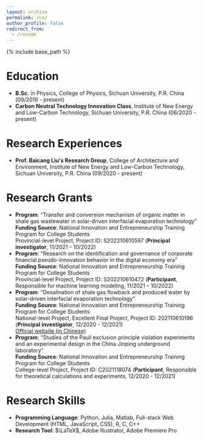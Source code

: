 ```yaml
---
layout: archive
permalink: /cv/
author_profile: false
redirect_from:
  - /resume
---
```


{% include base_path %}

# Education

- **B.Sc.** in Physics, College of Physics, Sichuan University, P.R. China (09/2019 - present)
- **Carbon Neutral Technology Innovation Class**, Institute of New Energy and Low-Carbon Technology, Sichuan University, P.R. China (06/2020 - present)

# Research Experiences

- **Prof. Baicang Liu's Research Group**, College of Architecture and Environment, Institute of New Energy and Low-Carbon Technology, Sichuan University, P.R. China (09/2020 - present)


# Research Grants

- **Program**: “Transfer and conversion mechanism of organic matter in shale gas wastewater in solar-driven interfacial evaporation technology”<br />
  **Funding Source**: National Innovation and Entrepreneurship Training Program for College Students<br />
  Provincial-level Project, Project ID: S202210610597 (**Principal investigator**, 11/2021 – 10/2022)
- **Program**: “Research on the identification and governance of corporate financial pseudo-innovation behavior in the digital economy era"<br />
  **Funding Source**: National Innovation and Entrepreneurship Training Program for College Students<br />
  Provincial-level Project, Project ID: S202210610472 (**Participant**, Responsible for machine learning modeling, 11/2021 – 10/2022)
- **Program**: “Desalination of shale gas flowback and produced water by solar-driven interfacial evaporation technology”<br />
  **Funding Source**: National Innovation and Entrepreneurship Training Program for College Students<br />
  National-level Project, Excellent Final Project, Project ID: 202110610196 (**Principal investigator**, 12/2020 - 12/2021)<br /><a href="http://gjcxcy.bjtu.edu.cn/NewLXItemListForStudentDetail.aspx?ItemNo=780329" target="_blank">Official website (in Chinese)</a>
- **Program**: “Studies of the Pauli exclusion principle violation experiments and an experimental design in the China Jinping underground laboratory”<br />
  **Funding Source**: National Innovation and Entrepreneurship Training Program for College Students<br />
  College-level Project, Project ID: C2021118074 (**Participant**, Responsible for theoretical calculations and experiments, 12/2020 - 12/2021)

# Research Skills
- **Programming Language**: Python, Julia, Matlab, Full-stack Web Development (HTML, JavaScript, CSS), R, C, C++
- **Research Tool**: $\LaTeX$, Adobe Illustrator, Adobe Premiere Pro
